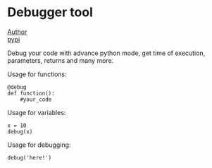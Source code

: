# Debugger tool
[Author](https://twitter.com/itsrishub)
<br>
[pypi](https://pypi.org/project/xladybug/)

Debug your code with advance python mode, get time of execution, parameters, returns and many more.

Usage for functions:
```
@debug
def function():
    #your_code
```

Usage for variables:
```
x = 10
debug(x)
```

Usage for debugging:
```
debug('here!')
```
